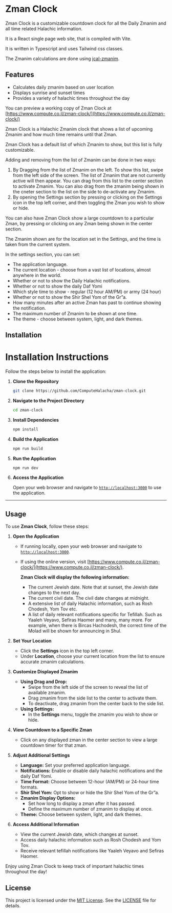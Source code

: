# Zman Clock


Zman Clock is a customizable countdown clock for all the Daily Zmanim and all time related Halachic information.

It is a React single page web site, that is compiled with Vite.

It is written in Typescript and uses Tailwind css classes.

The Zmanim calculations are done using [jcal-zmanim](https://github.com/cbsom/jcal-zmanim).

## Features

- Calculates daily zmanim based on user location
- Displays sunrise and sunset times
- Provides a variety of halachic times throughout the day

You can preview a working copy of Zman Clock at [https://www.compute.co.il/zman-clock/](https://www.compute.co.il/zman-clock/)

Zman Clock is a Halachic Zmanim clock that shows a list of upcoming Zmanim and how much time remains until that Zman.

Zman Clock has a default list of which Zmanim to show, but this list is fully customizable.

Adding and removing from the list of Zmanim can be done in two ways:

1.  By Dragging from the list of Zmanim on the left. To show this list, swipe from the left side of the screen. The list of Zmanim that are not currently active will then appear. You can drag from this list to the center section to activate Zmanim. You can also drag from the zmanim being shown in the cneter section to the list on the side to de-activate any Zmanim.
2.  By opening the Settings section by pressing or clicking on the Settings icon in the top left corner, and then toggling the Zman you wish to show or hide.

You can also have Zman Clock show a large countdown to a particular Zman, by pressing or clicking on any Zman being shown in the center section.

The Zmanim shown are for the location set in the Settings, and the time is taken from the current system.

In the settings section, you can set:

*   The application language.
*   The current location - choose from a vast list of locations, almost anywhere in the world.
*   Whether or not to show the Daily Halachic notifications.
*   Whether or not to show the daily Daf Yomi
*   Which style time to show - regular (12 hour AM/PM) or army (24 hour)
*   Whether or not to show the Shir Shel Yom of the Gr”a.
*   How many minutes after an active Zman has past to continue showing the notification.
*   The maximum number of Zmanim to be shown at one time.
*   The theme - choose between system, light, and dark themes.

## Installation

# Installation Instructions

Follow the steps below to install the application:

1. **Clone the Repository**

    ```bash
    git clone https://github.com/ComputeHalacha/zman-clock.git
    ```

2. **Navigate to the Project Directory**

    ```bash
    cd zman-clock
    ```

3. **Install Dependencies**

    ```bash
    npm install
    ```

4. **Build the Application**

    ```bash
    npm run build
    ```

5. **Run the Application**

    ```bash
    npm run dev
    ```

6. **Access the Application**

    Open your web browser and navigate to [`http://localhost:3000`](http://localhost:3000) to use the application.

---

## Usage

To use **Zman Clock**, follow these steps:

1. **Open the Application**

    - If running locally, open your web browser and navigate to [`http://localhost:3000`](http://localhost:3000).
    - If using the online version, visit [https://www.compute.co.il/zman-clock/](https://www.compute.co.il/zman-clock/).

        **Zman Clock will display the following information:**

        - The current Jewish date. Note that at sunset, the Jewish date changes to the next day.
        - The current civil date. The civil date changes at midnight.
        - A extensive list of daily Halachic information, such as Rosh Chodesh, Yom Tov etc.
        - A list of daily relevant notifications specific for Tefillah. Such as Yaaleh Veyavo, Sefiras Haomer and many, many more. For example, when there is Bircas Hachodesh, the correct time of the Molad will be shown for announcing in Shul.

2. **Set Your Location**

    - Click the **Settings** icon in the top left corner.
    - Under **Location**, choose your current location from the list to ensure accurate zmanim calculations.

3. **Customize Displayed Zmanim**

    - **Using Drag and Drop:**
      - Swipe from the left side of the screen to reveal the list of available zmanim.
      - Drag zmanim from the side list to the center to activate them.
      - To deactivate, drag zmanim from the center back to the side list.
    - **Using Settings:**
      - In the **Settings** menu, toggle the zmanim you wish to show or hide.

4. **View Countdown to a Specific Zman**

    - Click on any displayed zman in the center section to view a large countdown timer for that zman.

5. **Adjust Additional Settings**

    - **Language:** Set your preferred application language.
    - **Notifications:** Enable or disable daily halachic notifications and the daily Daf Yomi.
    - **Time Format:** Choose between 12-hour (AM/PM) or 24-hour time formats.
    - **Shir Shel Yom:** Opt to show or hide the Shir Shel Yom of the Gr”a.
    - **Zmanim Display Options:**
      - Set how long to display a zman after it has passed.
      - Define the maximum number of zmanim to display at once.
    - **Theme:** Choose between system, light, and dark themes.

6. **Access Additional Information**

    - View the current Jewish date, which changes at sunset.
    - Access daily halachic information such as Rosh Chodesh and Yom Tov.
    - Receive relevant tefillah notifications like Yaaleh Veyavo and Sefiras Haomer.

Enjoy using Zman Clock to keep track of important halachic times throughout the day!

## License

This project is licensed under the [MIT License](LICENSE). See the [LICENSE](LICENSE) file for details.
